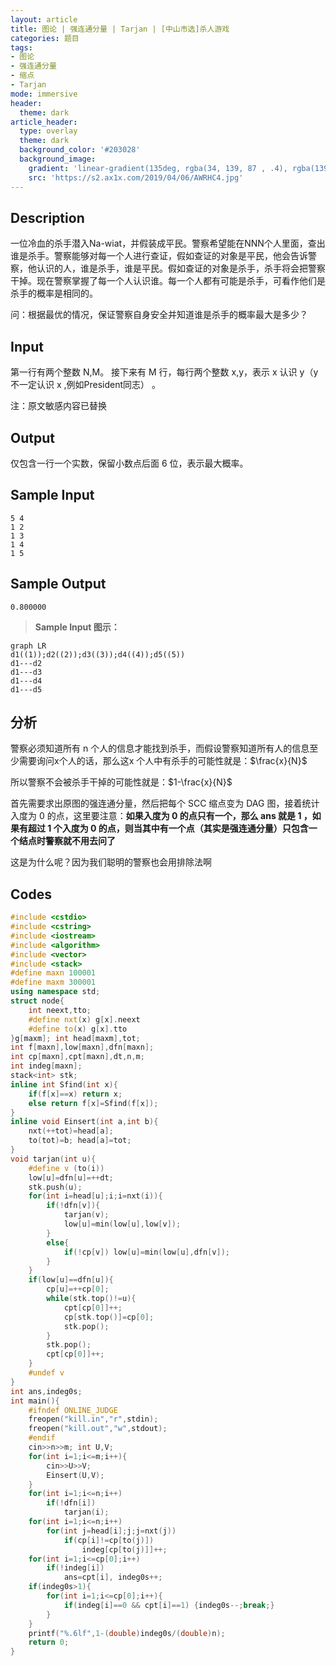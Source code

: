 ```yaml
---
layout: article
title: 图论 | 强连通分量 | Tarjan | [中山市选]杀人游戏
categories: 题目
tags: 
- 图论
- 强连通分量
- 缩点
- Tarjan
mode: immersive
header:
  theme: dark
article_header:
  type: overlay
  theme: dark
  background_color: '#203028'
  background_image:
    gradient: 'linear-gradient(135deg, rgba(34, 139, 87 , .4), rgba(139, 34, 139, .4))'
    src: 'https://s2.ax1x.com/2019/04/06/AWRHC4.jpg'
---
```


<!--more-->

## Description

一位冷血的杀手潜入Na-wiat，并假装成平民。警察希望能在NNN个人里面，查出谁是杀手。警察能够对每一个人进行查证，假如查证的对象是平民，他会告诉警察，他认识的人，谁是杀手，谁是平民。假如查证的对象是杀手，杀手将会把警察干掉。现在警察掌握了每一个人认识谁。每一个人都有可能是杀手，可看作他们是杀手的概率是相同的。

问：根据最优的情况，保证警察自身安全并知道谁是杀手的概率最大是多少？

## Input

第一行有两个整数 N,M。 接下来有 M 行，每行两个整数 x,y，表示 x 认识 y（y 不一定认识 x ,例如President同志） 。 

注：原文敏感内容已替换

## Output

仅包含一行一个实数，保留小数点后面 6 位，表示最大概率。

## Sample Input

```text
5 4 
1 2 
1 3 
1 4 
1 5 
```

## Sample Output

```text
0.800000
```

> **Sample Input 图示：**

```mermaid
graph LR
d1((1));d2((2));d3((3));d4((4));d5((5))
d1---d2
d1---d3
d1---d4
d1---d5
```

## 分析

警察必须知道所有 n 个人的信息才能找到杀手，而假设警察知道所有人的信息至少需要询问x个人的话，那么这x 个人中有杀手的可能性就是：$\frac{x}{N}$

所以警察不会被杀手干掉的可能性就是：$1-\frac{x}{N}$

首先需要求出原图的强连通分量，然后把每个 SCC 缩点变为 DAG 图，接着统计入度为 0 的点，这里要注意：**如果入度为 0 的点只有一个，那么 ans 就是 1 ，如果有超过 1 个入度为 0 的点，则当其中有一个点（其实是强连通分量）只包含一个结点时警察就不用去问了**

这是为什么呢？因为我们聪明的警察也会用排除法啊

## Codes

```cpp
#include <cstdio>
#include <cstring>
#include <iostream>
#include <algorithm>
#include <vector>
#include <stack>
#define maxn 100001
#define maxm 300001
using namespace std;
struct node{
	int neext,tto;
	#define nxt(x) g[x].neext
	#define to(x) g[x].tto
}g[maxm]; int head[maxm],tot;
int f[maxn],low[maxn],dfn[maxn];
int cp[maxn],cpt[maxn],dt,n,m;
int indeg[maxn];
stack<int> stk;
inline int Sfind(int x){
	if(f[x]==x) return x;
	else return f[x]=Sfind(f[x]);
}
inline void Einsert(int a,int b){
	nxt(++tot)=head[a];
	to(tot)=b; head[a]=tot;
}
void tarjan(int u){
	#define v (to(i))
	low[u]=dfn[u]=++dt;
	stk.push(u);
	for(int i=head[u];i;i=nxt(i)){
		if(!dfn[v]){
			tarjan(v);
			low[u]=min(low[u],low[v]);
		}
		else{
			if(!cp[v]) low[u]=min(low[u],dfn[v]);
		}
	}
	if(low[u]==dfn[u]){
		cp[u]=++cp[0];
		while(stk.top()!=u){
			cpt[cp[0]]++;
			cp[stk.top()]=cp[0];
			stk.pop();
		}
		stk.pop();
		cpt[cp[0]]++;
	}
	#undef v
}
int ans,indeg0s;
int main(){
	#ifndef ONLINE_JUDGE
	freopen("kill.in","r",stdin);
	freopen("kill.out","w",stdout);
	#endif
	cin>>n>>m; int U,V;
	for(int i=1;i<=m;i++){
		cin>>U>>V;
		Einsert(U,V);
	}
	for(int i=1;i<=n;i++)
		if(!dfn[i])
			tarjan(i);
	for(int i=1;i<=n;i++)
		for(int j=head[i];j;j=nxt(j))
			if(cp[i]!=cp[to(j)])
				indeg[cp[to(j)]]++;
	for(int i=1;i<=cp[0];i++)
		if(!indeg[i])
			ans=cpt[i], indeg0s++;
	if(indeg0s>1){
		for(int i=1;i<=cp[0];i++){
			if(indeg[i]==0 && cpt[i]==1) {indeg0s--;break;}
		}
	}
	printf("%.6lf",1-(double)indeg0s/(double)n);
	return 0;
}
```


